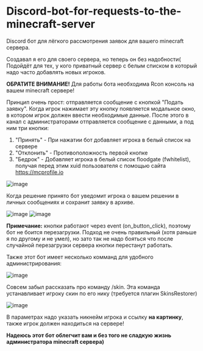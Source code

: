 # Discord-bot-for-requests-to-the-minecraft-server
Discord бот для лёгкого рассмотрения заявок для вашего minecraft сервера.

Создавал я его для своего сервера, но теперь он без надобности(
Подойдёт для тех, у кого приватный сервер с белым списком в который надо часто добавлять новых игроков.

**ОБРАТИТЕ ВНИМАНИЕ!** Для работы бота необходима Rcon консоль на вашем minecraft сервере!

Принцип очень прост:
отправляется сообщение с кнопкой "Подать заявку".
Когда игрок нажимает эту кнопку появляется модальное окно, в котором игрок должен ввести необходимые данные.
После этого в канал с администраторами отправляется сообщение с данными, а под ним три кнопки:
  1) "Принять" - При нажатии бот добавляет игрока в белый список на сервере
  2) "Отклонить" - Противоположность первой кнопке
  3) "Бедрок" - Добавляет игрока в белый список floodgate (fwhitelist), получая перед этим xuid пользователя с помощью сайта https://mcprofile.io

![image](https://github.com/Vadokk/Application-discord-Bot-for-Minecraft/assets/121729256/68355630-3ee7-4bbb-ad0a-a6988089c063)
 
Когда решение принято бот уведомит игрока о вашем решении в личных сообщениях и сохранит заявку в архиве.

![image](https://github.com/Vadokk/Application-discord-Bot-for-Minecraft/assets/121729256/0f7d350e-92de-4330-aefc-2dd6dfd5e495) ![image](https://github.com/Vadokk/Application-discord-Bot-for-Minecraft/assets/121729256/8a49e295-cc3b-4c6e-a8ec-5e3ec20b15fa)

**Примечание:** кнопки работают через event (on_button_click), поэтому бот не боится перезагрузки. Подход не очень правильный (хотя раньше я по другому и не умел), но зато так не надо бояться что после случайной перезагрузки сервера кнопки перестанут работать.

Также этот бот имеет несколько комманд для удобного администрирования:

![image](https://github.com/Vadokk/Application-discord-Bot-for-Minecraft/assets/121729256/7f602c55-fba8-424d-a035-7f76632f3e1e)


Совсем забыл рассказать про команду /skin. Эта команда устанавливает игроку скин по его нику (требуется плагин SkinsRestorer)

![image](https://github.com/Vadokk/Application-discord-Bot-for-Minecraft/assets/121729256/e621fe9c-4ccc-4525-9d1a-edb33d8abecf)

В параметрах надо указать никнейм игрока и ссылку **на картинку**, также игрок должен находиться на сервере!

**Надеюсь этот бот облегчит вам и без того не сладкую жизнь администратора minecraft сервера)**

